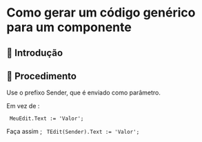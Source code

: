 # Como gerar um código genérico para um componente 

## 🚀 Introdução

## 🔧 Procedimento

Use o prefixo Sender, que é enviado como parâmetro.

Em vez de :

`` 
MeuEdit.Text := 'Valor';
`` 

Faça assim ;
`` 
TEdit(Sender).Text := 'Valor';
`` 

